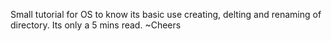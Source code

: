 
Small tutorial for OS to know its basic use creating, delting and renaming of directory. Its only a 5 mins read. 
~Cheers
